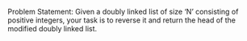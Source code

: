 Problem Statement: Given a doubly linked list of size ‘N’ consisting of positive integers, your task is to reverse it and return the head of the modified doubly linked list.